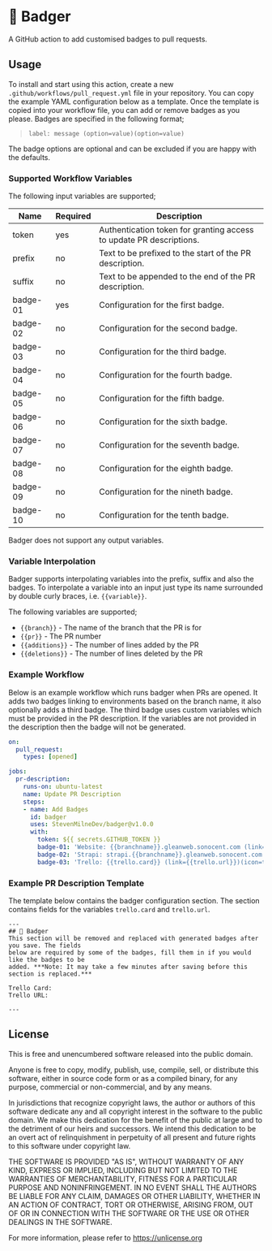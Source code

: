 # 🦡 Badger
A GitHub action to add customised badges to pull requests.

## Usage
To install and start using this action, create a new `.github/workflows/pull_request.yml` file in your repository. You can copy the example YAML configuration below as a template. Once the template is copied into your workflow file, you can add or remove badges as you please. Badges are specified in the following format;

> `label: message (option=value)(option=value)`

The badge options are optional and can be excluded if you are happy with the defaults.

### Supported Workflow Variables
The following input variables are supported;

| Name     | Required | Description                                                         |
|----------|----------|---------------------------------------------------------------------|
| token    | yes      | Authentication token for granting access to update PR descriptions. |
| prefix   | no       | Text to be prefixed to the start of the PR description.             |
| suffix   | no       | Text to be appended to the end of the PR description.               |
| badge-01 | yes      | Configuration for the first badge.                                  |
| badge-02 | no       | Configuration for the second badge.                                 |
| badge-03 | no       | Configuration for the third badge.                                  |
| badge-04 | no       | Configuration for the fourth badge.                                 |
| badge-05 | no       | Configuration for the fifth badge.                                  |
| badge-06 | no       | Configuration for the sixth badge.                                  |
| badge-07 | no       | Configuration for the seventh badge.                                |
| badge-08 | no       | Configuration for the eighth badge.                                 |
| badge-09 | no       | Configuration for the nineth badge.                                 |
| badge-10 | no       | Configuration for the tenth badge.                                  |

Badger does not support any output variables.

### Variable Interpolation
Badger supports interpolating variables into the prefix, suffix and also the badges. To interpolate a variable into an input just type its name surrounded by double curly braces, i.e. `{{variable}}`.

The following variables are supported;

- `{{branch}}` - The name of the branch that the PR is for
- `{{pr}}` - The PR number
- `{{additions}}` - The number of lines added by the PR
- `{{deletions}}` - The number of lines deleted by the PR

### Example Workflow
Below is an example workflow which runs badger when PRs are opened. It adds two badges linking to environments based on the branch name, it also optionally adds a third badge. The third badge uses custom variables which must be provided in the PR description. If the variables are not provided in the description then the badge will not be generated.

```yml
on: 
  pull_request:
    types: [opened]

jobs:
  pr-description:
    runs-on: ubuntu-latest
    name: Update PR Description
    steps:
    - name: Add Badges
      id: badger
      uses: StevenMilneDev/badger@v1.0.0
      with:
        token: ${{ secrets.GITHUB_TOKEN }}
        badge-01: 'Website: {{branchname}}.gleanweb.sonocent.com (link=https://{{branchname}}.gleanweb.sonocent.com)(icon=google_chrome)'
        badge-02: 'Strapi: strapi.{{branchname}}.gleanweb.sonocent.com (link=https://strapi.{{branchname}}.gleanweb.sonocent.com)(icon=strapi)'
        badge-03: 'Trello: {{trello.card}} (link={{trello.url}})(icon=trello)'
```

### Example PR Description Template
The template below contains the badger configuration section. The section contains fields for the variables `trello.card` and `trello.url`.

```
---
## 🦡 Badger
This section will be removed and replaced with generated badges after you save. The fields
below are required by some of the badges, fill them in if you would like the badges to be
added. ***Note: It may take a few minutes after saving before this section is replaced.***

Trello Card: 
Trello URL: 

---
```

## License
This is free and unencumbered software released into the public domain.

Anyone is free to copy, modify, publish, use, compile, sell, or distribute this software, either in source code form or as a compiled binary, for any purpose, commercial or non-commercial, and by any means.

In jurisdictions that recognize copyright laws, the author or authors of this software dedicate any and all copyright interest in the software to the public domain. We make this dedication for the benefit of the public at large and to the detriment of our heirs and successors. We intend this dedication to be an overt act of relinquishment in perpetuity of all present and future rights to this software under copyright law.

THE SOFTWARE IS PROVIDED "AS IS", WITHOUT WARRANTY OF ANY KIND, EXPRESS OR IMPLIED, INCLUDING BUT NOT LIMITED TO THE WARRANTIES OF MERCHANTABILITY, FITNESS FOR A PARTICULAR PURPOSE AND NONINFRINGEMENT. IN NO EVENT SHALL THE AUTHORS BE LIABLE FOR ANY CLAIM, DAMAGES OR OTHER LIABILITY, WHETHER IN AN ACTION OF CONTRACT, TORT OR OTHERWISE, ARISING FROM, OUT OF OR IN CONNECTION WITH THE SOFTWARE OR THE USE OR OTHER DEALINGS IN THE SOFTWARE.

For more information, please refer to <https://unlicense.org>